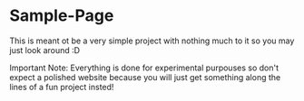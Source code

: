 # Sample-Page

This is meant ot be a very simple project with nothing much to it so you may just look around :D

Important Note: Everything is done for experimental purpouses so don't expect a polished website because you will just get something along the lines of a fun project insted!

